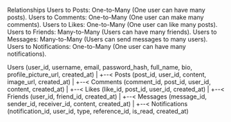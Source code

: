 
Relationships
Users to Posts: One-to-Many (One user can have many posts).
Users to Comments: One-to-Many (One user can make many comments).
Users to Likes: One-to-Many (One user can like many posts).
Users to Friends: Many-to-Many (Users can have many friends).
Users to Messages: Many-to-Many (Users can send messages to many users).
Users to Notifications: One-to-Many (One user can have many notifications).


Users (user_id, username, email, password_hash, full_name, bio, profile_picture_url, created_at)
    |
    +--< Posts (post_id, user_id, content, image_url, created_at)
    |
    +--< Comments (comment_id, post_id, user_id, content, created_at)
    |
    +--< Likes (like_id, post_id, user_id, created_at)
    |
    +--< Friends (user_id, friend_id, created_at)
    |
    +--< Messages (message_id, sender_id, receiver_id, content, created_at)
    |
    +--< Notifications (notification_id, user_id, type, reference_id, is_read, created_at)
